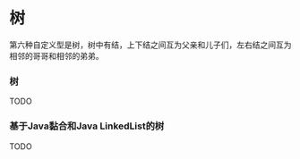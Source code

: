 # 树
第六种自定义型是树，树中有结，上下结之间互为父亲和儿子们，左右结之间互为相邻的哥哥和相邻的弟弟。
### 树

TODO

### 基于Java黏合和Java LinkedList的树

TODO
